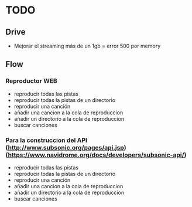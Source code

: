 # TODO 

## Drive
- Mejorar el streaming más de un 1gb = error 500 por memory

## Flow 
### Reproductor WEB
- reproducir todas las pistas
- reproducir todas la pistas de un directorio
- reproducir una canción
- añadir una cancion a la cola de reproduccion
- añadir un directorio a la cola de reproduccion
- buscar canciones

### Para la construccion del API (http://www.subsonic.org/pages/api.jsp)(https://www.navidrome.org/docs/developers/subsonic-api/)
- reproducir todas las pistas
- reproducir todas la pistas de un directorio
- reproducir una canción
- añadir una cancion a la cola de reproduccion
- añadir un directorio a la cola de reproduccion
- buscar canciones